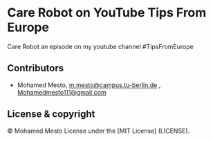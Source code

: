 # Care Robot on YouTube Tips From Europe
Care Robot an episode on my youtube channel #TipsFromEurope

## Contributors
- Mohamed Mesto, m.mesto@campus.tu-berlin.de  , Mohamedmesto111@gmail.com


## License & copyright
© Mohamed Mesto
License under the [MIT License] (LICENSE).
